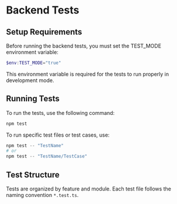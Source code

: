 # Backend Tests

## Setup Requirements

Before running the backend tests, you must set the TEST_MODE environment variable:

```powershell
$env:TEST_MODE="true"
```

This environment variable is required for the tests to run properly in development mode.

## Running Tests

To run the tests, use the following command:

```powershell
npm test
```

To run specific test files or test cases, use:

```powershell
npm test -- "TestName"
# or
npm test -- "TestName/TestCase"
```

## Test Structure

Tests are organized by feature and module. Each test file follows the naming convention `*.test.ts`. 